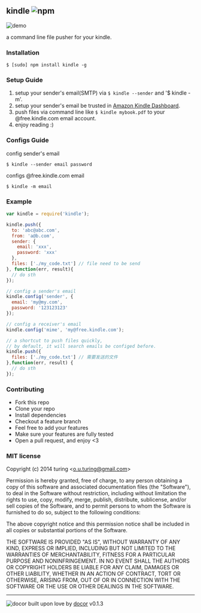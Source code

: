 ## kindle ![npm](https://badge.fury.io/js/kindle.png)

![demo](http://ww3.sinaimg.cn/large/61ff0de3gw1e6wsmhtwdgj20jv0eddh9.jpg)

a command line file pusher for your kindle.

### Installation
```
$ [sudo] npm install kindle -g
```

### Setup Guide

1. setup your sender's email(SMTP) via `$ kindle --sender` and '$ kindle -m'.
2. setup your sender's email be trusted in [Amazon Kindle Dashboard](#/#).
3. push files via command line like `$ kindle mybook.pdf` to your @free.kindle.com email account.
3. enjoy reading :)

### Configs Guide

config sender's email
```
$ kindle --sender email password
```
configs @free.kindle.com email
```
$ kindle -m email
```

### Example

```javascript
var kindle = require('kindle');

kindle.push({
  to: 'abc@abc.com',
  from: 'a@b.com',
  sender: {
    email: 'xxx',
    password: 'xxx'
  },
  files: ['./my_code.txt'] // file need to be send
}, function(err, result){
  // do sth
});

// config a sender's email
kindle.config('sender', {
  email: 'my@my.com',
  password: '123123123'
});

// config a receiver's email
kindle.config('mime', 'my@free.kindle.com');

// a shortcut to push files quickly,
// by default, it will search emails be configed before.
kindle.push({
  files: ['./my_code.txt'] // 需要发送的文件
},function(err, result) {
  // do sth
});
```

### Contributing
- Fork this repo
- Clone your repo
- Install dependencies
- Checkout a feature branch
- Feel free to add your features
- Make sure your features are fully tested
- Open a pull request, and enjoy <3

### MIT license
Copyright (c) 2014 turing &lt;o.u.turing@gmail.com&gt;

Permission is hereby granted, free of charge, to any person obtaining a copy
of this software and associated documentation files (the &quot;Software&quot;), to deal
in the Software without restriction, including without limitation the rights
to use, copy, modify, merge, publish, distribute, sublicense, and/or sell
copies of the Software, and to permit persons to whom the Software is
furnished to do so, subject to the following conditions:

The above copyright notice and this permission notice shall be included in
all copies or substantial portions of the Software.

THE SOFTWARE IS PROVIDED &quot;AS IS&quot;, WITHOUT WARRANTY OF ANY KIND, EXPRESS OR
IMPLIED, INCLUDING BUT NOT LIMITED TO THE WARRANTIES OF MERCHANTABILITY,
FITNESS FOR A PARTICULAR PURPOSE AND NONINFRINGEMENT. IN NO EVENT SHALL THE
AUTHORS OR COPYRIGHT HOLDERS BE LIABLE FOR ANY CLAIM, DAMAGES OR OTHER
LIABILITY, WHETHER IN AN ACTION OF CONTRACT, TORT OR OTHERWISE, ARISING FROM,
OUT OF OR IN CONNECTION WITH THE SOFTWARE OR THE USE OR OTHER DEALINGS IN
THE SOFTWARE.

---
![docor](https://cdn1.iconfinder.com/data/icons/windows8_icons_iconpharm/26/doctor.png)
built upon love by [docor](https://github.com/turingou/docor.git) v0.1.3
